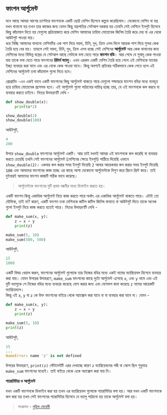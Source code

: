 ## ফাংশন আর্গুমেন্ট  

মনে আছে আমরা আগের চ্যাপ্টারে ফাংশনকে একটি ছোট্ট মেশিন হিসেবে কল্পনা করেছিলাম। যেকোনো মেশিন বা যন্ত্র যখন বানানো হয় তখন তার কাজের জন্য যেমন কিছু যন্ত্রপাতির সেটআপ দরকার হয় তেমনি সেই মেশিনে ইনপুট হিসেবে কিছু কাঁচামাল দিতে হয় যেগুলো প্রক্রিয়াজাত করে মেশিন আমাদের চাহিদা মোতাবেক জিনিষ তৈরি করে দেয় বা এর থেকে আউটপুট পাওয়া যায়।  
ধরে নিচ্ছি আমাদের বানানো মেশিনটির এক পাশ দিয়ে ময়দা, চিনি, দুধ, ক্রিম এসব দিলে আরেক পাশ দিয়ে সুন্দর কেক তৈরি হয়ে বের হয়। তাহলে সেই ময়দা, চিনি, দুধ, ক্রিম এসব হচ্ছে সেই মেশিনের **আর্গুমেন্ট** আর কেক বানানোর জন্য মেশিনের মধ্যে বিভিন্ন যন্ত্রের যে সেটআপ আছে সেটাকে বলা যেতে পারে **ফাংশন বডি**। আর শেষে যে সুস্বাদু কেক পাওয়া যায় তাকে বলা যেতে পারে ফাংশনের **রিটার্ন ভ্যালু**। এখন এরকম একটি মেশিন তৈরি হয়ে গেলে এই মেশিনকে যতবার ইচ্ছা ব্যবহার করা যাবে এবং এর থেকে কেক পাওয়া যাবে। কিন্তু অবশ্যই প্রতিবার সঠিকভাবে কেক পেতে হলে এই মেশিনের আর্গুমেন্ট তথা কাঁচামাল গুলো দিতে হবে।  

প্রোগ্রামিং -এও একই ভাবে একটি ফাংশনের কিছু আর্গুমেন্ট থাকতে পারে যেগুলো পক্ষান্তরে ফাংশন বডির মধ্যে ব্যবহৃত হয়ে চাহিদা মোতাবেক প্রসেসড হবে। এই আর্গুমেন্ট গুলো পাঠানোর দায়িত্ব হচ্ছে তার, যে এই ফাংশনকে কল করবে বা ব্যবহার করতে চাইবে। নিচের উদাহরণটি দেখি - 

```python
def show_double(x):
	print(x*2)

show_double(2)
show_double(100)
```

আউটপুট, 

```python
4
200
```  

উপরে `show_double` ফাংশনের আর্গুমেন্ট একটি। আর তাই যখনই আমরা এই ফাংশনকে কল করেছি বা ব্যবহার করতে চেয়েছি তখনি সেই ফাংশনের আর্গুমেন্ট (মেশিনের ক্ষেত্রে ইনপুট) পাঠিয়ে দিয়েছি এভাবে `show_double(2)`। একবার কল করার সময় ইনপুট দিয়েছি `2` আবার আরেকবার কল করার সময় ইনপুট দিয়েছি `100` এবং আমাদের ফাংশনের কাজ হচ্ছে এর কাছে আশা যেকোনো আর্গুমেন্টকে দিগুণ করে স্ক্রিনে প্রিন্ট করে। তাই দুইবারই আমাদের ফাংশন কাজটি সঠিক ভাবে করেছে।
> আর্গুমেন্টকে ফাংশনের দুটি প্রথম বন্ধনীর মধ্যে ডিফাইন করতে হয়।   

একটি ফাংশন কিন্তু একাধিক আর্গুমেন্ট নিয়ে কাজ করতে পারে অর্থাৎ এর একাধিক আর্গুমেন্ট থাকতে পারে। এটাই তো যৌক্তিক, তাই না? কারণ, একটি ফাংশন তথা মেশিনকে জটিল জটিল জিনিষ বানাতে বা আউটপুট দিতে তাকে অনেক গুলো ইনপুট নিয়ে কাজ করতে হতেই পারে। নিচের উদাহরণটি দেখি - 

```python
def make_sum(x, y):
	z = x + y
	print(z)

make_sum(5, 10)
make_sum(500, 500)
```  

আউটপুট, 

```python
15
1000
```  

একটি বিষয় খেয়াল করুন, ফাংশনের আর্গুমেন্ট গুলোকে তার নিজের বডির মধ্যে একই নামের ভ্যারিয়েবল হিসেবে ব্যবহার করা যায়। যেমন উপরের উদাহরণে, `make_sum` ফাংশনের কাছে দুটো আর্গুমেন্ট এসেছে `x`, এবং `y` নামে এবং এই দুটি ভ্যালুকে সে নিজের বডির মধ্যে ব্যবহার করেছে যোগ করার জন্য এবং যোগফল জমা করেছে `z` নামের আরেকটি ভ্যারিয়েবলে।   
কিন্তু এই `x`, `y` বা `z` কে উক্ত ফাংশনের বাইরে থেকে অ্যাক্সেস করা যাবে না বা ব্যবহার করা যাবে না। যেমন - 

```python
def make_sum(x, y):
	z = x + y
	print(z)

make_sum(5, 10)
print(z)
```  

আউটপুট, 

```python
15
...
NameError: name 'z' is not defined
```   

উপরের উদাহরণে, `print(z)` স্টেটমেন্টটি এরর দেখাচ্ছে কারণ `z` ভ্যারিয়েবলের গণ্ডী বা স্কোপ ছিল শুধুমাত্র `make_sum` ফাংশনের মধ্যেই। তাই বাইরে থেকে একে অ্যাক্সেস করা যায় নি।   

**প্যারামিটার ও আর্গুমেন্ট**  

যখন একটি ফাংশনকে ডিফাইন করা হয় তখন এর ভ্যারিয়েবল গুলোকে প্যারামিটার বলা হয়। আর যখন একটি ফাংশনকে কল করা হয় তখন সেই ফাংশনের প্যারামিটার হিসেবে যে ভ্যালু পাঠানো হয় তাকে আর্গুমেন্ট বলা হয়। 

>  সংকলন - [নুহিল মেহেদী](https://nuhil.net)